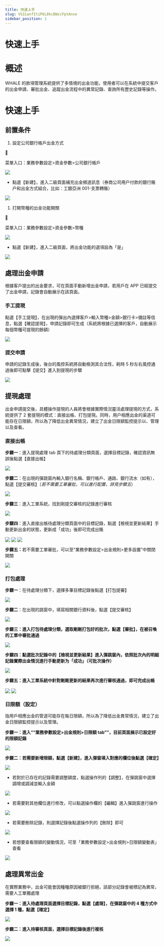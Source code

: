 ```yaml
---
title: 快速上手
slug: VSILwnfItiP6L8kcBWzcFptAnve
sidebar_position: 1
---
```



# 快速上手

# 概述

WHALE 的款項管理系統提供了多情境的出金功能，使用者可以在系統中提交客戶的出金申請、審批出金、追蹤出金流程中的異常記錄、查詢所有歷史記錄等操作。

# 快速上手

## 前置条件

1. 設定公司銀行帳戶出金方式

<div class="callout callout-bg-6 callout-border-6">
<div class='callout-emoji'>📍</div>
<p>菜單入口：業務參數設定&gt;資金參數&gt;公司銀行帳戶</p>
</div>

<img src="/assets/Jc3ZbG0kHoHzp9xpuYdczFiqnpf.png" src-width="2844" src-height="1304" align="center"/>

- 點選【新建】，進入二級頁面補充出金頻道訊息（券商公司用户付款的銀行賬户和出金方式組合，比如：工銀亞洲 001-支票轉賬）

<img src="/assets/M3sVbq2PVomb89xPJiWcPrkGn7b.png" src-width="2846" src-height="1330" align="center"/>

1. 打開幣種的出金功能開關

<div class="callout callout-bg-6 callout-border-6">
<div class='callout-emoji'>📍</div>
<p>菜單入口：業務參數設定&gt;資金參數&gt;幣種</p>
</div>

<img src="/assets/Y0K4beoCYo6NN0xRQBCcX4olncc.png" src-width="2858" src-height="1318" align="center"/>

- 點選【新建】，進入二級頁面，將出金功能的選項設為「是」

<img src="/assets/BaHTbGjrroRB1WxLnZ3cJtnfnDf.png" src-width="2864" src-height="1330" align="center"/>

## 處理出金申請

根據客戶提出的出金要求，可在頁面手動新增出金申請，若用戶在 APP 已經提交了出金申請，記錄會自動展示在該頁面。

### 手工提現

點選【手工提現】，在出現的彈出內選擇客戶&gt;輸入幣種&gt;金額&gt;銀行卡&gt;備註等信息，點選【確認提現】，申請記錄即可生成（系統將根據已選擇的客戶，自動展示每個幣種可提現的餘額）

<img src="/assets/Aq1JboRjroTAM4x0h3GcVnpBnNg.png" src-width="3340" src-height="1764" align="center"/>

### 提交申請

申請的記錄生成後，後台的風控系統將自動檢測其合法性，耗時 5 秒左右風控通過後即可點擊【提交】進入到提現的步驟

<img src="/assets/LUcTbyfK5oXAvsxaRN6csMYqnad.png" src-width="3322" src-height="1692" align="center"/>

## 提現處理

出金申請提交後，具體操作提現的人員將會根據實際情況靈活處理提現的方式，系統提供了 2 套提現的模式：直接出帳、打包提現。同時，用户相應出金的渠道可能存在日限額，所以為了降低出金異常情況，建立了出金日限額監控提示以、管理以及查看。

### 直接出帳

**步驟一**：進入提現處理 tab 頁下的待處理分類頁面，選擇目標記錄，確認資訊無誤後點選【直接出帳】

<img src="/assets/P3bibjGXxo2tRYxB6U1cAJc4nrc.png" src-width="3310" src-height="1716" align="center"/>

**步驟二**：在出現的彈跳窗內輸入銀行名稱、銀行帳戶、通路、銀行流水（如有），點選【提交審核】（_若不需要工單審批，可以進行配置，詳見步驟五_）

<img src="/assets/ROgZbn9cMosrZNx2KbrcKnRunDb.png" src-width="3326" src-height="1776" align="center"/>

**步驟三**：進入工單系統，找到剛提交審核的記錄進行審核

<img src="/assets/MXI1b4TcUoVXkhxUeW0ceaxtndb.png" src-width="3824" src-height="1848" align="center"/>

**步驟四**：進入直接出帳待處理分類頁面中的目標記錄，點選【檢視並更新結果】手動更新出金的狀態，更新成「成功」後即可完成出賬

<img src="/assets/IpTsbedS3ot6bsxwXYtcjX7WnUh.png" src-width="3320" src-height="1020" align="center"/>

<img src="/assets/Oh6Kb49PooUNt9x80BBc5u9nnph.png" src-width="3316" src-height="1728" align="center"/>

<img src="/assets/UTKIbXpBYoBYHKxd3dhcczGEn7f.png" src-width="3324" src-height="592" align="center"/>

<b>步驟五：</b>若不需要工單審批，可以至“業務參數設定&gt;出金規則&gt;更多設置”中關閉開關

<img src="/assets/I06abl27boDIrVxHN5jc2I4wnJf.png" src-width="3816" src-height="1780" align="center"/>

### 打包處理

**步驟一**：在待處理分類下，選擇多筆目標記錄後點選【打包提審】

<img src="/assets/SsCybNzIvoso8hxGqnAcEUSjnCe.png" src-width="3298" src-height="1470" align="center"/>

**步驟二**：在出現的跳窗中，填寫相關銀行資料後，點選【提交審核】

<img src="/assets/JOYtbKzqGo14jKxpSyXcrYcyn8e.png" src-width="3318" src-height="1760" align="center"/>

**步驟三：進入打包待處理分類，選取剛剛打包好的批次，點選【審批】，在被召喚的工單中審批通過**

<img src="/assets/B2w3bM3T8o5866xyHAPc56xsnGe.png" src-width="3304" src-height="1024" align="center"/>

**步驟四：點選批次記錄中的【檢視並更新結果】進入彈跳窗內，依照批次內的明細記錄實際出金情況進行手動更新为「成功」（可批次操作）**

<img src="/assets/TCNlbkuaioHyRix5pqVcMXYTnlh.png" src-width="3318" src-height="1764" align="center"/>

**步驟五：進入工單系統中針對剛剛更新的結果再次進行審核通過，即可完成出帳**

<img src="/assets/X8QJbJMBqohOYaxzDfdcPSZJnvb.png" src-width="3808" src-height="1868" align="center"/>

<img src="/assets/FiujbaVsXoIwGkxkIqpchWqZnUg.png" src-width="3306" src-height="1686" align="center"/>

### 日限額（設定）

指用戶相應出金的管道可能存在每日限額，所以為了降低出金異常情況，建立了出金日限額監控提示以及管理。

**步驟一：進入““業務參數設定&gt;出金規則&gt;日限額 tab””，目前頁面展示已設定好的限額記錄**

<img src="/assets/Jt1Ibr0EOoUpr0xa4WBcTOg7nGf.png" src-width="3836" src-height="1770" align="center"/>

**步驟二：若需要新增限額，點選【新建】，進入彈窗填入對應的欄位後點選【確定】**

<img src="/assets/EXJlbKAfGoFcwQxhFhCchB6knig.png" src-width="3834" src-height="1858" align="center"/>

- 若對於已存在的記錄需要調整額度，點選操作列的【調整】，在彈跳窗中選擇調增或調減並輸入金額

<img src="/assets/JYDhbl0VDoK05yxv63ic2vTvnm2.png" src-width="3332" src-height="1756" align="center"/>

- 若需要對其他欄位進行修改，可以點選操作欄的【編輯】進入彈跳窗進行操作

<img src="/assets/EAQpbo27Tohgvtx5WtXcNJNCnXf.png" src-width="3444" src-height="1848" align="center"/>

- 若需要刪除記錄，則選擇記錄後點選操作列的【刪除】即可

<img src="/assets/PlMAbyhjoocqmUxoG6BcsMfDnSh.png" src-width="3328" src-height="890" align="center"/>

- 若想要查看限額的變動情況，可至「業務參數設定&gt;出金規則&gt;日限額變動表」查看

<img src="/assets/TbzGbSKProwJRMxrugecwFi2npg.png" src-width="3796" src-height="1832" align="center"/>

## 處理異常出金

在實際業務中，出金可能會因種種原因被銀行拒絕，該部分記錄會被標記為異常，需要人工單獨處理

**步驟一：進入待處理頁面選擇目標記錄，點選【處理】，在彈跳窗中的 4 種方式中選擇 1 種，點選【確定】**

<img src="/assets/XlR7b1WZYoMiR3xZdvjcutWrnTf.png" src-width="3322" src-height="1696" align="center"/>

**步驟二：進入待審核頁面，選擇目標記錄後進行複核**

<img src="/assets/IckcbV6CYomj0ZxQLJJc7p7sntf.png" src-width="3288" src-height="1218" align="center"/>

